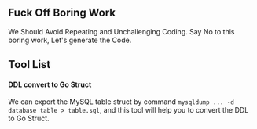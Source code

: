 ## Fuck Off Boring Work
We Should Avoid Repeating and Unchallenging Coding. Say No to this boring work, Let's generate the Code.

## Tool List

#### DDL convert to Go Struct
We can export the MySQL table struct by command `mysqldump ... -d database table > table.sql`, and this tool will help you to convert the DDL to Go Struct.